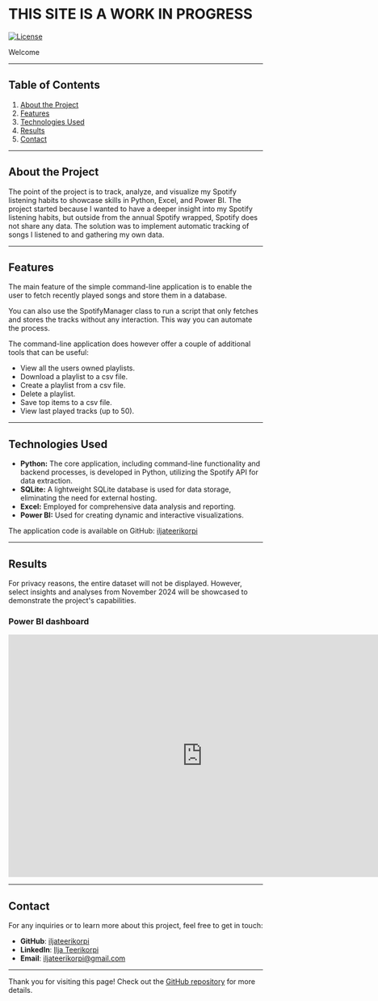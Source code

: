 # THIS SITE IS A WORK IN PROGRESS

[![License](https://img.shields.io/badge/license-CC%20BY--NC%204.0-blue)](https://creativecommons.org/licenses/by-nc/4.0/)

Welcome

---

## Table of Contents
1. [About the Project](#about-the-Project)
2. [Features](#features)
3. [Technologies Used](#technologies-used)
4. [Results](#results)
5. [Contact](#contact)

---

## About the Project

The point of the project is to track, analyze, and visualize my Spotify listening habits to showcase skills in Python, Excel, and Power BI.
The project started because I wanted to have a deeper insight into my Spotify listening habits, but outside from the annual Spotify wrapped, Spotify does not share any data.
The solution was to implement automatic tracking of songs I listened to and gathering my own data.

---

## Features

The main feature of the simple command-line application is to enable the user to fetch recently played songs and store them in a database.

You can also use the SpotifyManager class to run a script that only fetches and stores the tracks without any interaction. This way you can automate the process.

The command-line application does however offer a couple of additional tools that can be useful:
- View all the users owned playlists.
- Download a playlist to a csv file.
- Create a playlist from a csv file.
- Delete a playlist.
- Save top items to a csv file.
- View last played tracks (up to 50).

---

## Technologies Used

- **Python:** The core application, including command-line functionality and backend processes, is developed in Python, utilizing the Spotify API for data extraction.
- **SQLite:** A lightweight SQLite database is used for data storage, eliminating the need for external hosting.
- **Excel:** Employed for comprehensive data analysis and reporting.
- **Power BI:** Used for creating dynamic and interactive visualizations.

The application code is available on GitHub: [iljateerikorpi](https://github.com/iljateerikorpi)

---

## Results

For privacy reasons, the entire dataset will not be displayed. However, select insights and analyses from November 2024 will be showcased to demonstrate the project's capabilities.

### Power BI dashboard
<iframe 
    src="https://iljateerikorpi.github.io/Spotify-Public/assets/dashboard.html" 
    style="width: 80vw; max-width: 1500px; aspect-ratio: 16 / 10; border: 0;"
    allowfullscreen>
</iframe>

---

## Contact

For any inquiries or to learn more about this project, feel free to get in touch:

- **GitHub**: [iljateerikorpi](https://github.com/iljateerikorpi)
- **LinkedIn**: [Ilja Teerikorpi](https://www.linkedin.com/in/ilja-teerikorpi-a67377318/)
- **Email**: iljateerikorpi@gmail.com

---

Thank you for visiting this page! Check out the [GitHub repository](https://github.com/iljateerikorpi/Spotify-Public) for more details.
